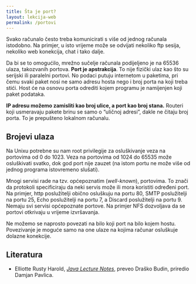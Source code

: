 ```yaml
---
title: Šta je port?
layout: lekcija-web
permalink: /portovi
---
```


Svako računalo često treba komunicirati s više od jednog računala istodobno. Na primjer, u isto vrijeme može se odvijati nekoliko ftp sesija, nekoliko web konekcija, chat i tako dalje.

Da bi se to omogućilo, mrežno sučelje računala podijeljeno je na 65536 ulaza, takozvanih portova. **Port je apstrakcija**. To nije fizički ulaz kao što su serijski ili paralelni portovi. No podaci putuju internetom u paketima, pri čemu svaki paket nosi ne samo adresu hosta nego i broj porta na koji treba stići. Host će na osnovu porta odrediti kojem programu je namijenjen koji paket podataka.

**IP adresu možemo zamisliti kao broj ulice, a port kao broj stana.** Routeri koji usmeravaju pakete brinu se samo o “uličnoj adresi”, dakle ne čitaju broj porta. To je prepušteno lokalnom računalu.

## Brojevi ulaza

Na Unixu potrebne su nam root privilegije za osluškivanje veza na portovima od 0 do 1023. Veza na portovima od 1024 do 65535 može osluškivati svatko, dok god port nije zauzet (na istom portu ne može više od jednog programa istovremeno slušati). 

Mnogi servisi rade na tzv. općepoznatim (*well-known*), portovima. To znači da protokoli specificiraju da neki servis može ili mora koristiti određeni port. Na primjer, http poslužitelji obično osluškuju na portu 80, SMTP poslužitelji na portu 25, Echo poslužitelji na portu 7, a Discard poslužitelji na portu 9. Nemaju svi servisi općepoznate portove. Na primjer NFS dozvoljava da se portovi otkrivaju u vrijeme izvršavanja.

Ne možemo se naprosto povezati na bilo koji port na bilo kojem hostu. Povezivanje je moguće samo na one ulaze na kojima računar osluškuje dolazne konekcije.

## Literatura 

- Elliotte Rusty Harold, *[Java Lecture Notes](//www.cafeaulait.org/course/index.html)*, preveo Draško Budin, priredio Damjan Pavlica.
